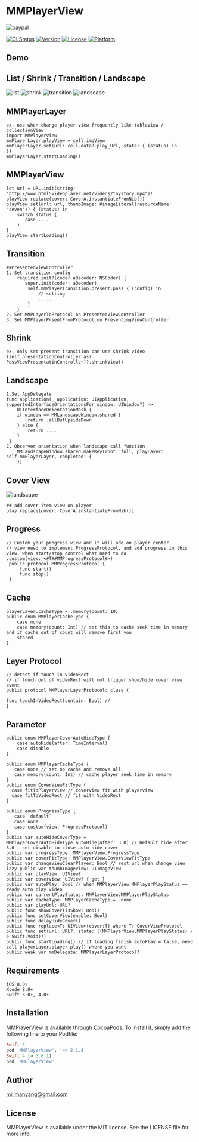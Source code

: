 # MMPlayerView
[![paypal](https://www.paypalobjects.com/en_US/i/btn/btn_donateCC_LG.gif)](https://www.paypal.com/cgi-bin/webscr?cmd=_s-xclick&hosted_button_id=W5C6A3FB8H4DQ)

[![CI Status](http://img.shields.io/travis/millmanyang@gmail.com/MMPlayerView.svg?style=flat)](https://travis-ci.org/millmanyang@gmail.com/MMPlayerView)
[![Version](https://img.shields.io/cocoapods/v/MMPlayerView.svg?style=flat)](http://cocoapods.org/pods/MMPlayerView)
[![License](https://img.shields.io/cocoapods/l/MMPlayerView.svg?style=flat)](http://cocoapods.org/pods/MMPlayerView)
[![Platform](https://img.shields.io/cocoapods/p/MMPlayerView.svg?style=flat)](http://cocoapods.org/pods/MMPlayerView)
## Demo

## List / Shrink / Transition / Landscape
![list](https://github.com/MillmanY/MMPlayerView/blob/master/demo/list_demo.gif)
![shrink](https://github.com/MillmanY/MMPlayerView/blob/master/demo/shrink_demo.gif) 
![transition](https://github.com/MillmanY/MMPlayerView/blob/master/demo/transition_demo.gif)
![landscape](https://github.com/MillmanY/MMPlayerView/blob/master/demo/landscape_demo.gif)

## MMPlayerLayer       
    ex. use when change player view frequently like tableView / collectionView
    import MMPlayerView
    mmPlayerLayer.playView = cell.imgView
    mmPlayerLayer.set(url: cell.data?.play_Url, state: { (status) in 
    })
    mmPlayerLayer.startLoading()

## MMPlayerView
    let url = URL.init(string: "http://www.html5videoplayer.net/videos/toystory.mp4")!
    playView.replace(cover: CoverA.instantiateFromNib())
    playView.set(url: url, thumbImage: #imageLiteral(resourceName: "seven")) { (status) in
        switch status {
           case ....
        }
    }
    playView.startLoading()
## Transition
    
    ##PresentedViewController
    1. Set transition config
        required init?(coder aDecoder: NSCoder) {
           super.init(coder: aDecoder)
            self.mmPlayerTransition.present.pass { (config) in
                // setting
                .....
            }
        }
    2. Set MMPLayerToProtocol on PresentedViewController
    3. Set MMPlayerPrsentFromProtocol on PresentingViewController

## Shrink
    ex. only set present transition can use shrink video
    (self.presentationController as? PassViewPresentatinController)?.shrinkView()
## Landscape
    1.Set AppDelegate
    func application(_ application: UIApplication, supportedInterfaceOrientationsFor window: UIWindow?) ->        
        UIInterfaceOrientationMask {
        if window == MMLandscapeWindow.shared {
            return .allButUpsideDown
        } else {
            return ....
        }
     }
    2. Observer orientation when landscape call function
        MMLandscapeWindow.shared.makeKey(root: full, playLayer: self.mmPlayerLayer, completed: {
        })
## Cover View
![landscape](https://github.com/MillmanY/MMPlayerView/blob/master/demo/cover.png)

    ## add cover item view on player
    play.replace(cover: CoverA.instantiateFromNib())

## Progress
    // Custom your progress view and it will add on player center
    // view need to implement ProgressProtocol, and add progress in this view, when start/stop control what need to do
    .custom(view: <#T##MMProgressProtocol#>)
     public protocol MMProgressProtocol {
         func start()
         func stop()
     }
     
## Cache
    playerLayer.cacheType = .memory(count: 10)
    public enum MMPlayerCacheType {
        case none
        case memory(count: Int) // set this to cache seek time in memory and if cache out of count will remove first you    
        stored
    }
## Layer Protocol
    // detect if touch in videoRect
    // if touch out of videoRect will not trigger show/hide cover view event
    public protocol MMPlayerLayerProtocol: class {
    
    func touchInVideoRect(contain: Bool) // 
    }
 
## Parameter
    
    public enum MMPlayerCoverAutoHideType {
        case autoHide(after: TimeInterval)
        case disable
    }

    public enum MMPlayerCacheType {
       case none // set no cache and remove all
       case memory(count: Int) // cache player seek time in memory
    }
    public enum CoverViewFitType {
      case fitToPlayerView // coverview fit with playerview
      case fitToVideoRect // fit with VideoRect
    }
         
    public enum ProgressType {
       case `default`
       case none
       case custom(view: ProgressProtocol)
    }
    public var autoHideCoverType = MMPlayerCoverAutoHideType.autoHide(after: 3.0) // Default hide after 3.0 , set disable to close auto hide cover            
    public var progressType: MMPlayerView.ProgressType  
    public var coverFitType: MMPlayerView.CoverViewFitType
    public var changeViewClearPlayer: Bool // rest url when change view 
    lazy public var thumbImageView: UIImageView 
    public var playView: UIView?
    public var coverView: UIView? { get }
    public var autoPlay: Bool // when MMPlayerView.MMPlayerPlayStatus == ready auto play video
    public var currentPlayStatus: MMPlayerView.MMPlayerPlayStatus 
    public var cacheType: MMPlayerCacheType = .none
    public var playUrl: URL?
    public func showCover(isShow: Bool)
    public func setCoverView(enable: Bool)
    public func delayHideCover()
    public func replace<T: UIView>(cover:T) where T: CoverViewProtocol
    public func set(url: URL?, state: ((MMPlayerView.MMPlayerPlayStatus) -> Swift.Void)?)
    public func startLoading() // if loading finish autoPlay = false, need call playerLayer.player.play() where you want
    public weak var mmDelegate: MMPlayerLayerProtocol?

## Requirements

    iOS 8.0+
    Xcode 8.0+
    Swift 3.0+, 4.0+
    
## Installation

MMPlayerView is available through [CocoaPods](http://cocoapods.org). To install
it, simply add the following line to your Podfile:

```ruby
Swift 3 
pod 'MMPlayerView', '~> 2.1.8'
Swift 4 (> 3.0.1)
pod 'MMPlayerView'
```
## Author

millmanyang@gmail.com

## License

MMPlayerView is available under the MIT license. See the LICENSE file for more info.
